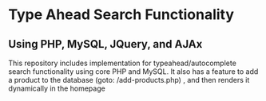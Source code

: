 # Type Ahead Search Functionality
## Using PHP, MySQL, JQuery, and AJAx

<p>This repository includes implementation for typeahead/autocomplete search functionality using core PHP and MySQL. It also has a feature to add a product to the database (goto: /add-products.php) , and then renders it dynamically in the homepage </p>